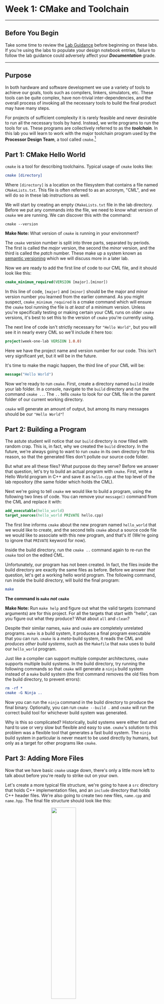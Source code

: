# Week 1: CMake and Toolchain

---

## Before You Begin

Take some time to review the [Lab Guidance](01_guidance.md) before beginning on
these labs. If you're using the labs to populate your design notebook entries,
failure to follow the lab guidance could adversely affect your
***Documentation***  grade.

---

## Purpose

In both hardware and software development we use a variety of tools to achieve
our goals, tools such as compilers, linkers, simulators, etc. These tools can
be quite complex, have non-trivial inter-dependencies, and the overall process
of invoking all the necessary tools to build the final product may have many
steps.

For projects of sufficient complexity it is rarely feasible and never desirable
to run all the necessary tools by hand. Instead, we write programs to run the
tools for us. These programs are collectively referred to as the
***toolchain***. In this lab you will learn to work with the major toolchain
program used by the **Processor Design Team**, a tool called `cmake`.[^why]

## Part 1: CMake Hello World

`cmake` is a tool for describing toolchains. Typical usage of `cmake` looks
like:

```cmake
cmake [directory]
```

Where `[directory]` is a location on the filesystem that contains a file named
`CMakeLists.txt`. This file is often referred to as an acronym, "CML", and we will do so in these lab instructions as well.

We will start by creating an empty `CMakeLists.txt` file in the lab directory.
Before we put any commands into the file, we need to know what version of
`cmake` we are running. We can discover this with the command:

```
cmake --version
```

**Make Note:** What version of `cmake` is running in your environment?

The `cmake` version number is split into three parts, separated by periods. The
first is called the _major_ version, the second the _minor_ version, and the
third is called the _patch_ number. These make up a system known as
[semantic versioning](https://semver.org/) which we will discuss more in a later
lab.

Now we are ready to add the first line of code to our CML file, and it should
look like this:

```cmake
cmake_minimum_required(VERSION [major].[minor])
```

In this line of code, `[major]` and `[minor]` should be the major and minor
version number you learned from the earlier command. As you might suspect,
`cmake_minimum_required` is a cmake command which will ensure the `cmake` tool
running the file is _at least_ of a minimum version. Unless you're specifically
testing or making certain your CML runs on older `cmake` versions, it's best to
set this to the version of `cmake` you're currently using.

The next line of code isn't strictly necessary for `"Hello World"`, but you will
see it in nearly every CML so we'll include it here too:

```cmake
project(week-one-lab VERSION 1.0.0)
```

Here we have the project name and version number for our code. This isn't very
significant yet, but it will be in the future.

It's time to make the magic happen, the third line of your CML will be:

```cmake
message("Hello World")
```

Now we're ready to run `cmake`. First, create a directory named `build` inside
your lab folder. In a console, navigate to the `build` directory and run the
command `cmake ..`. The `..` tells `cmake` to look for our CML file in the
parent folder of our current working directory.

`cmake` will generate an amount of output, but among its many messages should be
our `"Hello World"`!


## Part 2: Building a Program

The astute student will notice that our `build` directory is now filled with
random crap. This is, in fact, why we created the `build` directory. In the
future, we're always going to want to run `cmake` in its own directory for
this reason, so that the generated files don't pollute our source code folder.

But what are all these files? What purpose do they serve? Before we answer
that question, let's try to build an actual program with `cmake`. First,
write a Hello World program in C++ and save it as `hello.cpp` at the top
level of the lab repository (the same folder which holds the CML).

Next we're going to tell `cmake` we would like to build a program, using the
following two lines of code. You can remove your `message()` command from the
CML and replace it with:

```cmake
add_executable(hello_world)
target_sources(hello_world PRIVATE hello.cpp)
```

The first line informs `cmake` about the new program named `hello_world` that
we would like to create, and the second tells `cmake` about a source code file
we would like to associate with this new program, and that's it! (We're going
to ignore that `PRIVATE` keyword for now).

Inside the build directory, run the `cmake ..` command again to re-run the
`cmake` tool on the edited CML.

Unfortunately, our program has not been created. In fact, the files inside the
build directory are exactly the same files as before. Before we answer _that_
question, let's get a working hello world program. The following command, run
inside the build directory, will build the final program:

```cmake
make
```

**The command is `make` _not_ `cmake`**

**Make Note:** Run `make help` and figure out what the valid targets (command
  arguments) are for this project. For all the targets that start with "hello",
  can you figure out what they produce? What about `all` and `clean`?

Despite their similar names, `make` and `cmake` are completely unrelated
programs. `make` is a build system, it produces a final program executable that
you can run. `cmake` is a _meta_-build system, it reads the CML and _produces
other build systems_, such as the `Makefile` that `make` uses to build our
`hello_world` program.

Just like a compiler can support multiple computer architectures, `cmake`
supports multiple build systems. In the build directory, try running the
following commands so that `cmake` will generate a `ninja` build system instead
of a `make` build system (the first command removes the old files from the
build directory, to prevent errors):

```cmake
rm -rf *
cmake -G Ninja ..
```

Now you can run the `ninja` command in the build directory to produce the final
binary. Optionally, you can run `cmake --build .` and `cmake` will run the
correct build tool for whichever build system was generated.

Why is this so complicated? Historically, build systems were either fast and
hard to use or very slow but flexible and easy to use. `cmake`'s solution to
this problem was a flexible tool that generates a fast build system. The `ninja`
build system in particular is never meant to be used directly by humans, but
only as a target for other programs like `cmake`.

## Part 3: Adding More Files

Now that we have basic `cmake` usage down, there's only a little more left to
talk about before you're ready to strike out on your own.

Let's create a more typical file structure, we're going to have a `src`
directory that holds C++ implementation files, and an `include` directory
that holds C++ header files. We're also going to create two new files,
`name.cpp` and `name.hpp`. The final file structure should look like this:

<img src="/images/folders.webp" width="40%" style="margin-left: auto; margin-right: auto; display: block;" />

In `name.cpp` write a function that asks the user their name, and returns it as
a `std::string` and add the function declaration to `name.hpp`. In `hello.cpp`,
include the header file with `#include "name.hpp"` and call the associated
function so that you can greet the user by name.

We can modify our `target_sources` command in the CML to account for the new
file locations:

```cmake
target_sources(hello_world PRIVATE src/hello.cpp src/name.cpp)
```

It would also be acceptable to do this across multiple commands:

```cmake
target_sources(hello_world PRIVATE src/hello.cpp)
target_sources(hello_world PRIVATE src/name.cpp)
```

Header files do not need to be added directly, instead we just need to inform
the build system what directories to search for them in:

```cmake
target_include_directories(hello_world PRIVATE include)
```

You should now be able to build and run your modified hello world program

**Answer the following:**
* The paths used by `target_sources` and `target_include_directories` are
  _relative_, not absolute. What file or folder are they _relative to_?

* What are some differences between `cmake` and `ninja`?

* Why is it important to run `cmake` in its own directory?

---

[^why]: You may wonder, "Why do I have to learn this before I've written any
code?" In programming classes where you only had to run a compiler on a single
file, it was fine to just invoke the compiler directly. For hardware design,
even the simplest designs will involve running dozens of commands. It would
slow you down significantly if you didn't know how to use the toolchain before
moving into the actual design process.

